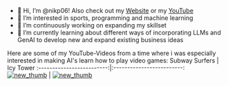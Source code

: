 - 👋 Hi, I’m @nikp06! Also check out my [Website](https://nikpetersen.com) or my [YouTube](https://www.youtube.com/channel/UCV3IJuY11hfmjDomu6rEWTg)
- 👀 I’m interested in sports, programming and machine learning
- 💞️ I’m continuously working on expanding my skillset
- 🌱 I’m currently learning about different ways of incorporating LLMs and GenAI to develop new and expand existing business ideas

Here are some of my YouTube-Videos from a time where i was especially interested in making AI's learn how to play video games:
Subway Surfers            |  Icy Tower
:-------------------------:|:-------------------------:
[![new_thumb](https://user-images.githubusercontent.com/64498892/139440607-6bb7b64e-b7c4-49b9-b54e-9433addf0688.png)](https://youtu.be/ZVSmPikcIP4)  |  [![new_thumb](https://user-images.githubusercontent.com/64498892/139440668-e49244c3-7c1b-447e-a10d-c2252828b004.png)](https://youtu.be/W6qyRbmr_aA)

<!---
nikp06/nikp06 is a ✨ special ✨ repository because its `README.md` (this file) appears on your GitHub profile.
You can click the Preview link to take a look at your changes.
--->


